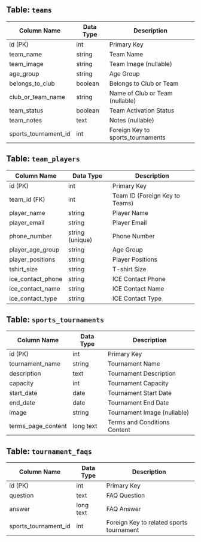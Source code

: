 ## Table: `teams`

| Column Name          | Data Type       | Description                     |
|----------------------|----------------|---------------------------------|
| id (PK)              | int            | Primary Key                     |
| team_name            | string         | Team Name                       |
| team_image           | string         | Team Image (nullable)           |
| age_group            | string         | Age Group                       |
| belongs_to_club      | boolean        | Belongs to Club or Team         |
| club_or_team_name    | string         | Name of Club or Team (nullable) |
| team_status          | boolean        | Team Activation Status          |
| team_notes           | text           | Notes (nullable)                |
| sports_tournament_id  | int            | Foreign Key to sports_tournaments|

## Table: `team_players`

| Column Name          | Data Type       | Description                     |
|----------------------|----------------|---------------------------------|
| id (PK)              | int            | Primary Key                     |
| team_id (FK)         | int            | Team ID (Foreign Key to Teams)  |
| player_name          | string         | Player Name                     |
| player_email         | string         | Player Email                    |
| phone_number         | string (unique)| Phone Number                    |
| player_age_group     | string         | Age Group                       |
| player_positions     | string         | Player Positions                |
| tshirt_size          | string         | T-shirt Size                    |
| ice_contact_phone    | string         | ICE Contact Phone               |
| ice_contact_name     | string         | ICE Contact Name                |
| ice_contact_type     | string         | ICE Contact Type                |

## Table: `sports_tournaments`

| Column Name        | Data Type       | Description                     |
|--------------------|----------------|---------------------------------|
| id (PK)            | int            | Primary Key                     |
| tournament_name    | string         | Tournament Name                 |
| description        | text           | Tournament Description          |
| capacity           | int            | Tournament Capacity             |
| start_date         | date           | Tournament Start Date            |
| end_date           | date           | Tournament End Date              |
| image              | string         | Tournament Image (nullable)     |
| terms_page_content | long text      | Terms and Conditions Content     |

## Table: `tournament_faqs`

| Column Name        | Data Type       | Description                           |
|--------------------|----------------|---------------------------------------|
| id (PK)            | int            | Primary Key                           |
| question           | text           | FAQ Question                          |
| answer             | long text      | FAQ Answer                            |
| sports_tournament_id | int          | Foreign Key to related sports tournament |
